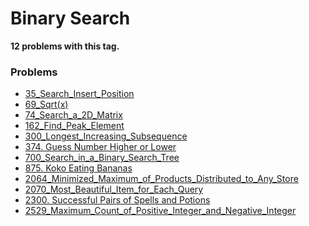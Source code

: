 # Binary Search

**12 problems with this tag.**

### Problems

- [35_Search_Insert_Position](../../Problems/35_Search_Insert_Position.py)
- [69_Sqrt(x)](../../Problems/69_Sqrt(x).py)
- [74_Search_a_2D_Matrix](../../Problems/74_Search_a_2D_Matrix.py)
- [162_Find_Peak_Element](../../Problems/162_Find_Peak_Element.py)
- [300_Longest_Increasing_Subsequence](../../Problems/300_Longest_Increasing_Subsequence.py)
- [374. Guess Number Higher or Lower](../../Problems/374_Guess_Number_Higher_or_Lower.py)
- [700_Search_in_a_Binary_Search_Tree](../../Problems/700_Search_in_a_Binary_Search_Tree.py)
- [875. Koko Eating Bananas](../../Problems/875_Koko_Eating_Bananas.py)
- [2064_Minimized_Maximum_of_Products_Distributed_to_Any_Store](../../Problems/2064_Minimized_Maximum_of_Products_Distributed_to_Any_Store.py)
- [2070_Most_Beautiful_Item_for_Each_Query](../../Problems/2070_Most_Beautiful_Item_for_Each_Query.py)
- [2300. Successful Pairs of Spells and Potions](../../Problems/2300_Successful_Pairs_of_Spells_and_Potions.py)
- [2529_Maximum_Count_of_Positive_Integer_and_Negative_Integer](../../Problems/2529_Maximum_Count_of_Positive_Integer_and_Negative_Integer.py)
